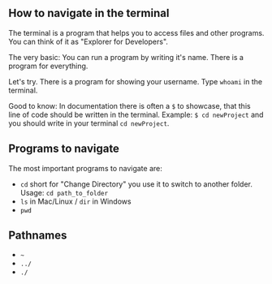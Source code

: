 ## How to navigate in the terminal

The terminal is a program that helps you to access files and other programs. You can think of it as "Explorer for Developers".

The very basic: You can run a program by writing it's name. There is a program for everything.

Let's try. There is a program for showing your username. Type `whoami` in the terminal.

Good to know: In documentation there is often a `$` to showcase, that this line of code should be written in the terminal. Example: `$ cd newProject` and you should write in your terminal `cd newProject`.

## Programs to navigate

The most important programs to navigate are:

- `cd` short for "Change Directory" you use it to switch to another folder. Usage: `cd path_to_folder`
- `ls` in Mac/Linux / `dir` in Windows
- `pwd`

## Pathnames
- `~`
- `../`
- `./`
